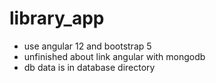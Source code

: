 # library_app
- use angular 12 and bootstrap 5
- unfinished about link angular with mongodb
- db data is in database directory
